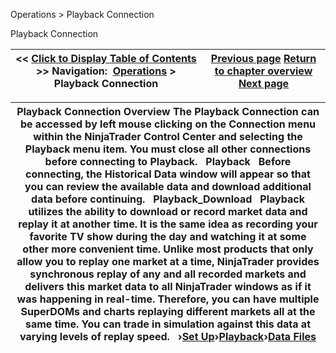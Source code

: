 ﻿


Operations \> Playback Connection






















Playback Connection







| \<\< [Click to Display Table of Contents](playback_connection.md) \>\> **Navigation:**     [Operations](operations.md) \> Playback Connection | [Previous page](properties_superdom.md) [Return to chapter overview](operations.md) [Next page](set_up12.md) |
| --- | --- |













| Playback Connection Overview The Playback Connection can be accessed by left mouse clicking on the Connection menu within the NinjaTrader Control Center and selecting the Playback menu item. You must close all other connections before connecting to Playback.   Playback   Before connecting, the Historical Data window will appear so that you can review the available data and download additional data before continuing.   Playback_Download   Playback utilizes the ability to download or record market data and replay it at another time. It is the same idea as recording your favorite TV show during the day and watching it at some other more convenient time. Unlike most products that only allow you to replay one market at a time, NinjaTrader provides synchronous replay of any and all recorded markets and delivers this market data to all NinjaTrader windows as if it was happening in real\-time. Therefore, you can have multiple SuperDOMs and charts replaying different markets all at the same time. You can trade in simulation against this data at varying levels of replay speed.   ›[Set Up](set_up12.md)›[Playback](playback.md)›[Data Files](data_files.md) |
| --- |









